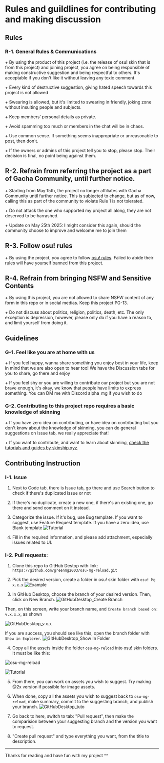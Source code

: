 # Rules and guildlines for contributing and making discussion

## Rules

### R-1. General Rules & Communications

\+ By using the product of this project (i.e. the release of osu! skin that is from this project) and joining project, you agree on being responsible of making constructive suggestion and being respectful to others. It's acceptable if you don't like it without leaving any toxic comment.

\+ Every kind of destructive suggestion, giving hated speech towards this project is not allowed

\+ Swearing is allowed, but it's limited to swearing in friendly, joking zone without insulting people and subjects.

\+ Keep members' personal details as private.

\+ Avoid spamming too much or members in the chat will be in chaos.

\+ Use common sense. If something seems inappropriate or unreasonable to post, then don't.

\+ If the owners or admins of this project tell you to stop, please stop. Their decision is final, no point being against them.

## R-2. Refrain from referring the project as a part of Gacha Community, until further notice.

\+ Starting from May 15th, the project no longer affiliates with Gacha Community until further notice. This is subjected to change, but as of now, calling this as part of the community to violate Rule 1 is not tolerated.

\+ Do not attack the one who supported my project all along, they are not deserved to be harrashed.

\+ Update on May 25th 2025: I might consider this again, should the community choose to improve and welcome me to join them

## R-3. Follow osu! rules

\+ By using the project, you agree to follow [osu! rules](https://osu.ppy.sh/wiki/en/Rules). Failed to abide their rules will have yourself banned from this project.

## R-4. Refrain from bringing NSFW and Sensitive Contents

\+ By using this project, you are not allowed to share NSFW content of any form in this repo or in social medias. Keep this project PG-13.

\+ Do not discuss about politics, religion, politics, death, etc. The only exception is depression, however, please only do if you have a reason to, and limit yourself from doing it. 

## Guidelines

### G-1. Feel like you are at home with us

\+ If you feel happy, wanna share something you enjoy best in your life, keep in mind that we are also open to hear too! We have the Discussion tabs for you to share, go there and enjoy

\+ If you feel shy or you are willing to contribute our project but you are not brave enough, it's okay, we know that people have limits to express something. You can DM me with Discord alpha_mg if you wish to do

### G-2. Contributing to this project repo requires a basic knowledge of skinning

\+ If you have zero idea on contributing, or have idea on contributing but you don't know about the knowledge of skinning, you can do general suggestions on Issue tab, we really appreciate that!

\+ If you want to contribute, and want to learn about skinning, [check the tutorials and guides by skinship.xyz](https://skinship.xyz/guides/).

## Contributing Instruction
### I-1. Issue

1. Next to Code tab, there is Issue tab, go there and use Search button to check if there's duplicated issue or not

2. If there's no duplicate, create a new one, if there's an existing one, go there and send comment on it instead.

3. Categorize the issue. If it's bug, use Bug template. If you want to suggest, use Feature Request template. If you have a zero idea, use Blank template
![Tutorial](https://github.com/user-attachments/assets/f44c28b9-8ea1-4624-b138-9f366810103d)

4. Fill in the required information, and please add attachment, especially issues related to UI.

### I-2. Pull requests:

1. Clone this repo to GitHub Destop with link: `https://github.com/greenmg2003/osu-mg-reload.git`

2. Pick the desired version, create a folder in osu! skin folder with `osu! Mg x.x.x`
![Example](https://github.com/user-attachments/assets/4cc6a414-f2a6-4879-b5ef-d574760c4d31)

3. In GitHub Desktop, choose the branch of your desired version. Then, click on New Branch.
![GitHubDesktop_Create Branch](https://github.com/user-attachments/assets/c5260505-e7e1-4c2c-bbbd-d78da95c1bd4)

Then, on this screen, write your branch name, and `Create branch based on: v.x.x.x`, as shown

![GitHubDesktop_v.x.x](https://github.com/user-attachments/assets/b847fb99-5173-4572-a068-8efa98d4da25)

If you are success, you should see like this, open the branch folder with `Show in Explorer`.
![GitHubDesktop_Show In Folder](https://github.com/user-attachments/assets/a23fa75d-a8cf-48d8-9908-eae4386826a2)

4. Copy all the assets inside the folder `osu-mg-reload` into osu! skin folders. It must be like this:

![osu-mg-reload](https://github.com/user-attachments/assets/383b51e6-f3c5-4abe-8daf-47ec7f9706f0)

![Tutorial](https://github.com/user-attachments/assets/b0bd4bb0-47cc-4cdd-8cba-ed25ed83a4a4)

5. From there, you can work on assets you wish to suggest. Try making @2x version if possible for image assets.
   
6. When done, copy all the assets you wish to suggest back to `osu-mg-reload`, make summary, commit to the suggesting branch, and publish your branch.
![GitHubDesktop_tuto](https://github.com/user-attachments/assets/02103f1b-2245-4cf2-b3bf-62d38f033aa7)

7. Go back to here, switch to tab: "Pull request", then make the comparision between your suggesting branch and the version you want to request.

8. "Create pull request" and type everything you want, from the title to description.

-----------------------------------------------------------------------------------

Thanks for reading and have fun with my project ^^
